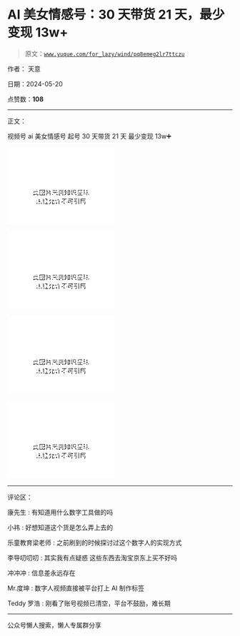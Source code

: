 # AI 美女情感号：30 天带货 21 天，最少变现 13w+

> 原文：[`www.yuque.com/for_lazy/wind/pq8emeg2lr7ttczu`](https://www.yuque.com/for_lazy/wind/pq8emeg2lr7ttczu)

作者： 天意

日期：2024-05-20

点赞数：**108**

* * *

正文：

视频号 ai 美女情感号 起号 30 天带货 21 天 最少变现 13w➕

![](img/169d440a9011404a6191a9ac6be9328f.png)

![](img/1763f1df32fad68367f188f21851bd2b.png)

![](img/0753b632d0787b34eeac015ccd7fa6be.png)

![](img/3213e1fc27db0849443d56c60e4611b9.png)

* * *

评论区：

康先生 : 有知道用什么数字工具做的吗

小祎 : 好想知道这个货是怎么弄上去的

乐童教育梁老师 : 之前刷到的时候探讨过这个数字人的实现方式

李导叨叨叨 : 其实我有点疑惑 这些东西去淘宝京东上买不好吗

冲冲冲 : 信息差永远存在

Mr.度坤 : 数字人视频直接被平台打上 AI 制作标签

Teddy 罗浩 : 刚看了账号视频已清空，平台不鼓励，难长期

* * *

公众号懒人搜索，懒人专属群分享